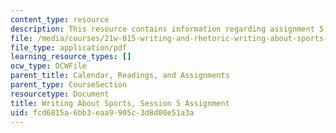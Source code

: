 ```yaml
---
content_type: resource
description: This resource contains information regarding assignment 5.
file: /media/courses/21w-015-writing-and-rhetoric-writing-about-sports-fall-2013/fcd6815a6bb3eaa9905c3d8d00e51a3a_MIT21W_015F13_Assignment5.pdf
file_type: application/pdf
learning_resource_types: []
ocw_type: OCWFile
parent_title: Calendar, Readings, and Assignments
parent_type: CourseSection
resourcetype: Document
title: Writing About Sports, Session 5 Assignment
uid: fcd6815a-6bb3-eaa9-905c-3d8d00e51a3a
---
```

